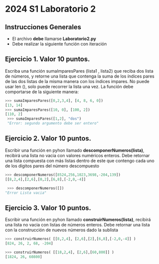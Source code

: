 # 2024 S1 Laboratorio 2

## Instrucciones Generales
- El archivo **debe** llamarse **Laboratorio2.py**
- Debe realizar la siguiente función con iteración


## Ejercicio 1. Valor 10 puntos.
Escriba una función sumaImparesPares (lista1 , lista2) que reciba dos lista de números, y retorne una lista que contenga la suma de los índices pares de las dos listas de la misma manera con los índices impares. No puede usar len (), solo puede recorrer la lista una vez. La función debe comportarse de la siguiente manera:

```python
>>> sumaImparesPares([0,2,3,4], [4, 8, 6, 0])
[13, 14]
>>> sumaImparesPares([10, 0], [100, 2])
[110, 2]
 >>> sumaImparesPares([1,2], "dos")
 "Error: segundo argumento debe ser entero"
 ```

## Ejercicio 2. Valor 10 puntos.
Escribir una función en pyhon llamado **descomponerNumeros(lista)**, recibirá una lista no vacia con valores numéricos enteros. Debe retornar una lista compuesta con más listas dentro de este que contengo cada uno de los dígitos pares del número descompuesto

```python
>>> descomponerNumeros([8524,256,1023,3698,-204,139])
[[8,2,4],[2,6],[0,2],[6,8],[-2,0,-4]]

 >>> descomponerNumeros([])
"Error Lista vacia"
```

## Ejercicio 3. Valor 10 puntos.
Escribir una función en pyhon llamado **construirNumeros(lista)**, recibirá una lista no vacia con listas de números enteros. Debe retornar una lista con la construcción de nuevos números dado la sublista

```python
>>> construirNumeros( [[8,2,4], [2,6],[2],[6,8],[-2,0,-4]] )
[824, 26, 2, 68, -204]

>>> construirNumeros( [[18,2,4], [2,6],[60,800]] )
[1824, 26, 60800]

```
